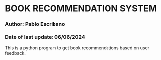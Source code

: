 
#  BOOK RECOMMENDATION SYSTEM 

### Author: Pablo Escribano
### Date of last update: 06/06/2024 


This is a python program to get book recommendations based on user feedback.
